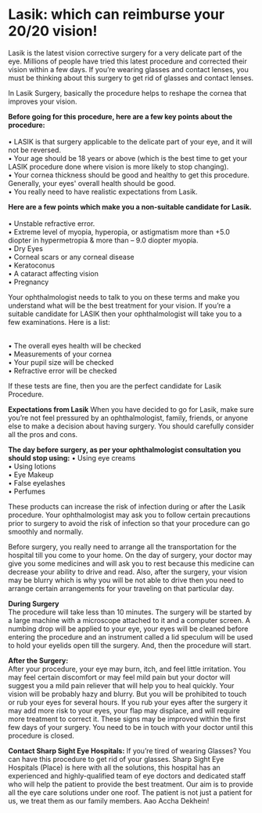 # Lasik: which can reimburse your 20/20 vision!
Lasik is the latest vision corrective surgery for a very delicate part of the eye. Millions of people have tried this latest procedure and corrected their vision within a few days. If you’re wearing glasses and contact lenses, you must be thinking about this surgery to get rid of glasses and contact lenses.

In Lasik Surgery, basically the procedure helps to reshape the cornea that improves your vision.

**Before going for this procedure, here are a few key points about the procedure:**<br><br>
•	LASIK is that surgery applicable to the delicate part of your eye, and it will not be reversed.<br>
•	Your age should be 18 years or above (which is the best time to get your LASIK procedure done where vision is more likely to stop changing).<br>
•	Your cornea thickness should be good and healthy to get this procedure. Generally, your eyes' overall health should be good.<br>
•	You really need to have realistic expectations from Lasik.

**Here are a few points which make you a non-suitable candidate for Lasik.**<br><br>
•	Unstable refractive error.<br>
•	Extreme level of myopia, hyperopia, or astigmatism more than +5.0 diopter in hypermetropia & more than – 9.0 diopter myopia.<br>
•	Dry Eyes<br>
•	Corneal scars or any corneal disease<br>
•	Keratoconus<br>
•	A cataract affecting vision<br>
•	Pregnancy <br>

Your ophthalmologist needs to talk to you on these terms and make you understand what will be the best treatment for your vision. If you’re a suitable candidate for LASIK then your ophthalmologist will take you to a few examinations. Here is a list:<br><br>

•	The overall eyes health will be checked<br>
•	Measurements of your cornea<br>
•	Your pupil size will be checked<br>
•	Refractive error will be checked<br>

If these tests are fine, then you are the perfect candidate for Lasik Procedure.

**Expectations from Lasik**
When you have decided to go for Lasik, make sure you’re not feel pressured by an ophthalmologist, family, friends, or anyone else to make a decision about having surgery. You should carefully consider all the pros and cons.

**The day before surgery, as per your ophthalmologist consultation you should stop using:**
•	Using eye creams<br>
•	Using lotions<br>
•	Eye Makeup<br>
•	False eyelashes<br>
•	Perfumes<br>

These products can increase the risk of infection during or after the Lasik procedure. Your ophthalmologist may ask you to follow certain precautions prior to surgery to avoid the risk of infection so that your procedure can go smoothly and normally.

Before surgery, you really need to arrange all the transportation for the hospital till you come to your home. On the day of surgery, your doctor may give you some medicines and will ask you to rest because this medicine can decrease your ability to drive and read. Also, after the surgery, your vision may be blurry which is why you will be not able to drive then you need to arrange certain arrangements for your traveling on that particular day. 

**During Surgery**<br>
The procedure will take less than 10 minutes. The surgery will be started by a large machine with a microscope attached to it and a computer screen. A numbing drop will be applied to your eye, your eyes will be cleaned before entering the procedure and an instrument called a lid speculum will be used to hold your eyelids open till the surgery. And, then the procedure will start.

**After the Surgery:**<br>
After your procedure, your eye may burn, itch, and feel little irritation. You may feel certain discomfort or may feel mild pain but your doctor will suggest you a mild pain reliever that will help you to heal quickly. Your vision will be probably hazy and blurry. But you will be prohibited to touch or rub your eyes for several hours. If you rub your eyes after the surgery it may add more risk to your eyes, your flap may displace, and will require more treatment to correct it. These signs may be improved within the first few days of your surgery. You need to be in touch with your doctor until this procedure is closed.

**Contact Sharp Sight Eye Hospitals:** If you’re tired of wearing Glasses? You can have this procedure to get rid of your glasses. Sharp Sight Eye Hospitals (Place) is here with all the solutions, this hospital has an experienced and highly-qualified team of eye doctors and dedicated staff who will help the patient to provide the best treatment. Our aim is to provide all the eye care solutions under one roof. The patient is not just a patient for us, we treat them as our family members. 
Aao Accha Dekhein!

